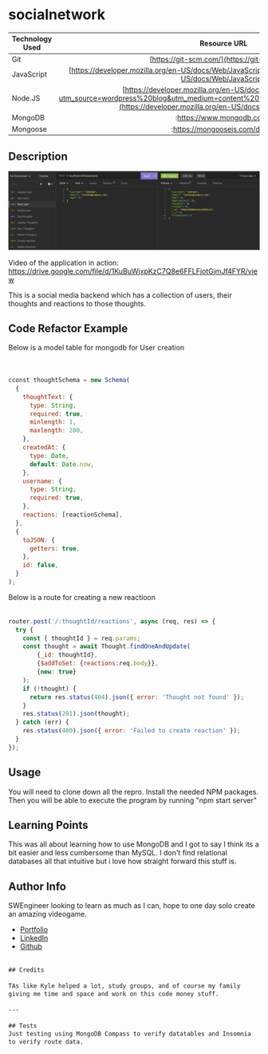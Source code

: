 # socialnetwork

| Technology Used         | Resource URL           | 
| ------------- |:-------------:| 
| Git | [https://git-scm.com/](https://git-scm.com/)     |    
| JavaScript | [https://developer.mozilla.org/en-US/docs/Web/JavaScript](https://developer.mozilla.org/en-US/docs/Web/JavaScript)     
| Node.JS| [https://developer.mozilla.org/en-US/docs/Glossary/Node.js?utm_source=wordpress%20blog&utm_medium=content%20link&utm_campaign=promote%20mdn](https://developer.mozilla.org/en-US/docs/Web/API/Fetch_API)    
| MongoDB |:https://www.mongodb.com/:| 
| Mongoose|:https://mongoosejs.com/docs/:| 



## Description 
![plot](./assets/photo.png)


Video of the application in action: https://drive.google.com/file/d/1KuBuWjxpKzC7Q8e6FFLFjotGjmJf4FYR/view

This is a social media backend which has a collection of users, their thoughts and reactions to those thoughts.  



## Code Refactor Example


Below is a model table for mongodb for User creation

```Javascript


cconst thoughtSchema = new Schema(
  {
    thoughtText: {
      type: String,
      required: true,
      minlength: 1,
      maxlength: 280,
    },
    createdAt: {
      type: Date,
      default: Date.now,
    },
    username: {
      type: String,
      required: true,
    },
    reactions: [reactionSchema],
  },
  {
    toJSON: {
      getters: true,
    },
    id: false,
  }
);
```

Below is a route for creating a new reactioon

``` JavaScript

router.post('/:thoughtId/reactions', async (req, res) => {
  try {
    const { thoughtId } = req.params;
    const thought = await Thought.findOneAndUpdate(
        {_id: thoughtId},
        {$addToSet: {reactions:req.body}},
        {new: true}
    );
    if (!thought) {
      return res.status(404).json({ error: 'Thought not found' });
    }
    res.status(201).json(thought);
  } catch (err) {
    res.status(400).json({ error: 'Failed to create reaction' });
  }
});

``` 



## Usage 

You will need to clone down all the repro.  Install the needed NPM packages. Then you will be able to execute the program by running "npm start server"


## Learning Points 


This was all about learning how to use MongoDB and I got to say I think its a bit easier and less cumbersome than MySQL.  I don't find relational databases all that intuitive but i love how straight forward this stuff is.   

## Author Info

SWEngineer looking to learn as much as I can, hope to one day solo create an amazing videogame. 

* [Portfolio](https://bdalberson.github.io/Course2Biopage/)
* [LinkedIn](https://www.linkedin.com/in/brian-alberson-464b2271/)
* [Github](https://github.com/bdalberson)
```

## Credits

TAs like Kyle helped a lot, study groups, and of course my family giving me time and space and work on this code money stuff. 

---

## Tests
Just testing using MongoDB Compass to verify datatables and Insomnia to verify route data.   

